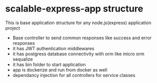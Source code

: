 # scalable-express-app structure

This is base application structure for any node.js(express) application project

- Base controller to send common responses like success and error responses
- it has JWT authentication middlewares
- it has postgress database connectivity with orm like micro orm sequalize
- it has bin folder to start application 
- app is dockerize and run from docker as well
- dependancy injection for all controllers for service classes